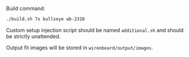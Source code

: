 Build command:
```sh
./build.sh 7x bullseye wb-2310
```

Custom setup injection script should be named `additional.sh` and should be strictly unattended.

Output fit images will be stored in `wirenboard/output/images`.
